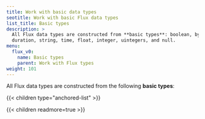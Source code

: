 ```yaml
---
title: Work with basic data types
seotitle: Work with basic Flux data types
list_title: Basic types
description: >
  All Flux data types are constructed from **basic types**: boolean, bytes,
  duration, string, time, float, integer, uintegers, and null.
menu:
  flux_v0:
    name: Basic types
    parent: Work with Flux types
weight: 101
---
```


All Flux data types are constructed from the following **basic types**:

{{< children type="anchored-list" >}}

{{< children readmore=true >}}